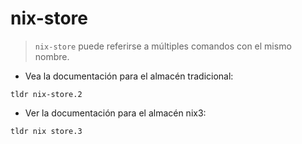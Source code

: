# nix-store

> `nix-store` puede referirse a múltiples comandos con el mismo nombre.

- Vea la documentación para el almacén tradicional:

`tldr nix-store.2`

- Ver la documentación para el almacén nix3:

`tldr nix store.3`
